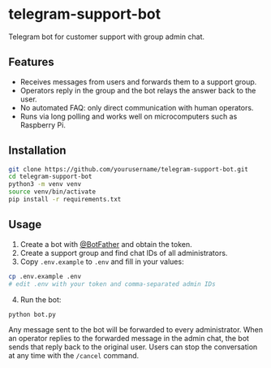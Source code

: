 # telegram-support-bot

Telegram bot for customer support with group admin chat.

## Features

- Receives messages from users and forwards them to a support group.
- Operators reply in the group and the bot relays the answer back to the user.
- No automated FAQ: only direct communication with human operators.
- Runs via long polling and works well on microcomputers such as Raspberry Pi.

## Installation

```bash
git clone https://github.com/yourusername/telegram-support-bot.git
cd telegram-support-bot
python3 -m venv venv
source venv/bin/activate
pip install -r requirements.txt
```

## Usage

1. Create a bot with [@BotFather](https://t.me/BotFather) and obtain the token.
2. Create a support group and find chat IDs of all administrators.
3. Copy `.env.example` to `.env` and fill in your values:

```bash
cp .env.example .env
# edit .env with your token and comma-separated admin IDs
```

4. Run the bot:

```bash
python bot.py
```

Any message sent to the bot will be forwarded to every administrator. When an operator replies to the forwarded message in the admin chat, the bot sends that reply back to the original user. Users can stop the conversation at any time with the `/cancel` command.

